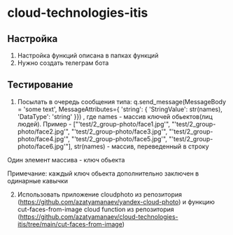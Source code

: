 # cloud-technologies-itis

## Настройка
1) Настройка функций описана в папках функций
2) Нужно создать телеграм бота

## Тестирование
1) Посылать в очередь сообщения типа:
q.send_message(MessageBody = 'some text',
                MessageAttributes={
      'string': {
            'StringValue': str(names),
            'DataType': 'string'
        }})
, где names - массив ключей обьектов(лиц людей). Пример - ["'test/2_group-photo/face1.jpg'", "'test/2_group-photo/face2.jpg'", "'test/2_group-photo/face3.jpg'", "'test/2_group-photo/face4.jpg'", "'test/2_group-photo/face5.jpg'", "'test/2_group-photo/face6.jpg'"], str(names) - массив, переведенный в строку

Один элемент массива - ключ обьекта

Примечание: каждый ключ обьекта дополнительно заключен в одинарные кавычки

2) Использовать приложение cloudphoto из репозитория (https://github.com/azatyamanaev/yandex-cloud-photo) и функцию cut-faces-from-image cloud function из репозитория (https://github.com/azatyamanaev/cloud-technologies-itis/tree/main/cut-faces-from-image)
